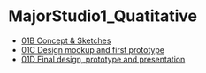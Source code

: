 # MajorStudio1_Quatitative

<ul>
<li><a href="https://github.com/skyladfah/MajorStudio1_Quatitative/blob/main/week_1/README.md">01B Concept & Sketches</a>
<li><a href="https://github.com/skyladfah/MajorStudio1_Quatitative/blob/main/week_2/README.md">01C Design mockup and first prototype</a>
<li><a href="https://github.com/skyladfah/MajorStudio1_Quatitative/blob/main/week_3/README.md">01D Final design, prototype and presentation</a>
<ul>
